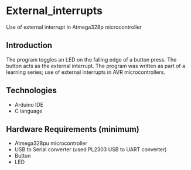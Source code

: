 # External_interrupts
Use of external interrupt in Atmega328p microcontroller

## Introduction
The program toggles an LED on the falling edge of a button press. The button acts as the external interrupt. The program was written as part of a learning series; use of
external interrupts in AVR microcontrollers.

## Technologies
* Arduino IDE
* C language

## Hardware Requirements (minimum)
* Atmega328pu microcontroller
* USB to Serial converter (used PL2303 USB to UART converter)
* Button
* LED


